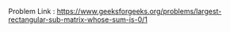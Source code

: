 Problem Link : https://www.geeksforgeeks.org/problems/largest-rectangular-sub-matrix-whose-sum-is-0/1
